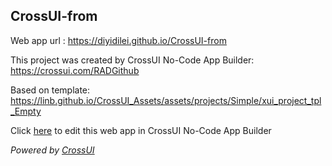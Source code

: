 ## CrossUI-from
Web app url : https://diyidilei.github.io/CrossUI-from

This project was created by CrossUI No-Code App Builder: https://crossui.com/RADGithub

Based on template: https://linb.github.io/CrossUI_Assets/assets/projects/Simple/xui_project_tpl_Empty

Click [here](https://crossui.com/RADGithub/#!from=github&owner=diyidilei&repo=CrossUI-from) to edit this web app in CrossUI No-Code App Builder

<i>Powered by [CrossUI](https://crossui.com)</i>
